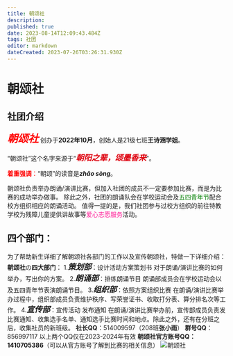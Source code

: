 ```yaml
---
title: 朝颂社
description: 
published: true
date: 2023-08-14T12:09:43.484Z
tags: 社团
editor: markdown
dateCreated: 2023-07-26T03:26:31.930Z
---
```


# 朝颂社
## 社团介绍
<font size=5 face=楷体 color=red>***朝颂社***</font> 创办于**2022年10月**，创始人是21级七班**王诗涵学姐**。

“朝颂社”这个名字来源于“<font color=deeporange size=4>***朝阳之辈，颂墨香来***</font>”。

<font color=red>**着重强调**：</font>“朝颂”的读音是***zhāo sòng***。

朝颂社负责举办朗诵/演讲比赛，但加入社团的成员不一定要参加比赛，而是为比赛的成功举办做事。
除此之外，社团的朗诵队会在学校运动会及<font color=green>五四青年节</font>配合校方组织相应的朗诵活动。
值得一提的是，我们社团参与过校方组织的前往特教学校为残障儿童提供讲故事等<font color=deeppink>爱心志愿服务</font>活动。
## 四个部门：
为了帮助新生详细了解朝颂社各部门的工作以及宣传朝颂社，特做一下详细介绍：
**朝颂社**の**四大部门**：
1.<font size=4 face=楷体>***策划部***</font>：设计活动方案策划书
对于朗诵/演讲比赛的如何举办，写出你的方案。
2.<font size=4 face=楷体>***朗诵部***</font>：排练朗诵节目
朗诵部成员会在学校运动会以及五四青年节表演朗诵节目。
3.<font size=4 face=楷体>***组织部***</font>：依照方案组织比赛
在朗诵/演讲比赛举办过程中，组织部成员负责维护秩序、写荣誉证书、收取打分表、算分排名次等工作。
4.<font size=4 face=楷体>***宣传部***</font>：宣传活动 发布通知
在朗诵/演讲比赛举办前，宣传部成员负责发比赛通知、收集选手名单、通知选手比赛时间和地点。除此之外，还有在分班之后，收集社员的新班级。
**社长QQ**：514009597（208班**张小雨**）
**群号QQ**：856997117
以上两个QQ仅在2023-2024年有效
**朝颂社官方账号QQ：1410705386**（可以从官方账号了解到比赛的相关信息）
![朝颂社](https://s1.imagehub.cc/images/2023/08/14/42853f1ed5fe7c09f7b15261422f713a.th.jpeg)
